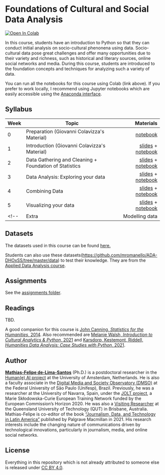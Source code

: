 # Foundations of Cultural and Social Data Analysis

[![Open In Colab](https://colab.research.google.com/assets/colab-badge.svg)](http://colab.research.google.com/github/mathiasfls/Foundations-of-Cultural-and-Social-Data-Analysis/)

In this course, students have an introduction to Python so that they can conduct initial analysis on socio-cultural phenonena using data. Socio-cultural data pose great challenges and offer many opportunities due to their variety and richness, such as historical and literary sources, online social networks and media. During this course, students are introduced to the foundation concepts and techniques for analyzing such a variety of data. 


You can run all the notebooks for this course using Colab (link above). If you prefer to work locally, I recommend using Jupyter notebooks which are easily accessible using the [Anaconda interface](https://www.anaconda.com/products/individual). 

## Syllabus

| Week         | Topic           | Materials  |
| ------------- |-------------| -----:|
| 0      | Preparation (Giovanni Colavizza's Material)| <a href='0_HelloWorld.ipynb'>notebook</a> |
| 1      | Introduction (Giovanni Colavizza's Material) | <a href='https://docs.google.com/presentation/d/1L94iFr8Kx1893mkrCW21V63Jq_k4pT0oCHV5IqpPHDo/edit?usp=sharing'>slides</a> + <a href='1_Python_crash_course.ipynb'>notebook</a> |
| 2      | Data Gathering and Cleaning + Foundation of Statistics | <a href='URL'>slides</a> + <a href='2.1_Pandas.ipynb'>notebook</a> |
| 3      | Data Analysis: Exploring your data | <a href='URL'>slides</a> + <a href='2.2_Tidy_data.ipynb'>notebook</a> |
| 4      | Combining Data | <a href='URL'>slides</a> + <a href='3.1_More_pandas.ipynb'>notebook</a> |
| 5      | Visualizing your data | <a href='https://docs.google.com/presentation/d/1NK9fccI6DTDbGhdlMMZzv-B3I3Oo0bSIZpvrppVTcYg/edit?usp=sharing'>slides</a> + <a href='4.1_Outliers_sampling.ipynb'>notebook</a> |
<!-- | Extra      | Modelling data  | <a href='6.1_Modelling.ipynb'>notebook</a> |-->

## Datasets

The datasets used in this course can be found [here.](https://github.com/mathiasfls/Foundations-of-Cultural-and-Social-Data-Analysis/tree/main/data)

Students can also use these datasets(https://github.com/mromanello/ADA-DHOxSS/tree/master/data) to test their knowledge. They are from the [Applied Data Analysis course](https://github.com/mromanello/ADA-DHOxSS).

## Assignments

See the [assignments folder](assignments/).

## Readings

TBD.

A good companion for this course is [John Canning, *Statistics for the Humanities*, 2014](http://statisticsforhumanities.net/book/). Also recommended are [Melanie Walsh, *Introduction to Cultural Analytics & Python*, 2021](https://melaniewalsh.github.io/Intro-Cultural-Analytics/welcome.html) and [Karsdorp, Kestemont, Riddell, *Humanities Data Analysis: Case Studies with Python*, 2021](https://www.humanitiesdataanalysis.org/index.html).

## Author

[**Mathias-Felipe de-Lima-Santos**](https://www.uva.nl/en/profile/d/e/m.f.de-lima-santos/m.f.de-lima-santos.html) (Ph.D.) is a postdoctoral researcher in the [Human(e) AI project](https://humane-ai.nl/) at the University of Amsterdam, Netherlands. He is also a faculty associate in the [Digital Media and Society Observatory (DMSO)](https://dmso.unifesp.br/) at the Federal University of São Paulo (Unifesp), Brazil. Previously, he was a researcher at the University of Navarra, Spain, under the [JOLT project](https://joltetn.eu/), a Marie Skłodowska-Curie European Training Network funded by the European Commission’s Horizon 2020. He was also a [Visiting Researcher](https://research.qut.edu.au/dmrc/people/mathias-felipe-de-lima-santos/) at the Queensland University of Technology (QUT) in Brisbane, Australia. Mathias-Felipe is co-editor of the book [“Journalism, Data, and Technology in Latin America”](https://doi.org/10.1007/978-3-030-65860-1) published by Palgrave Macmillan in 2021. His research interests include the changing nature of communications driven by technological innovations, particularly in journalism, media, and online social networks. 


## License

Everything in this repository which is not already attributed to someone else is released under [CC BY 4.0](https://creativecommons.org/licenses/by/4.0/). 

<!--  
## Acknowledgements

The contents of this course are in part based on the following courses:
* [Applied Data Analysis](https://github.com/mromanello/ADA-DHOxSS) (with Matteo Romanello).
* [Coding the Humanities](https://github.com/Giovanni1085/UvA_CDH_2020).
-->
